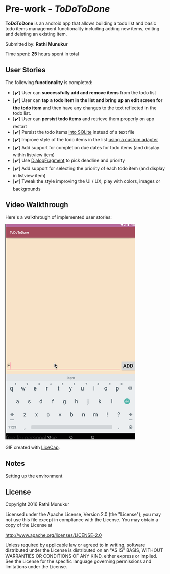 # Pre-work - *ToDoToDone*

**ToDoToDone** is an android app that allows building a todo list and basic todo items management functionality including adding new items, editing and deleting an existing item.

Submitted by: **Rathi Munukur**

Time spent: **25** hours spent in total

## User Stories

The following **functionality** is completed:

* [✔️] User can **successfully add and remove items** from the todo list
* [✔️] User can **tap a todo item in the list and bring up an edit screen for the todo item** and then have any changes to the text reflected in the todo list.
* [✔️] User can **persist todo items** and retrieve them properly on app restart
* [✔️] Persist the todo items [into SQLite](http://guides.codepath.com/android/Persisting-Data-to-the-Device#sqlite) instead of a text file
* [✔️] Improve style of the todo items in the list [using a custom adapter](http://guides.codepath.com/android/Using-an-ArrayAdapter-with-ListView)
* [✔️] Add support for completion due dates for todo items (and display within listview item)
* [✔️] Use [DialogFragment](http://guides.codepath.com/android/Using-DialogFragment) to pick deadline and priority
* [✔️] Add support for selecting the priority of each todo item (and display in listview item)
* [✔️] Tweak the style improving the UI / UX, play with colors, images or backgrounds




## Video Walkthrough 

Here's a walkthrough of implemented user stories:

<img src='https://raw.githubusercontent.com/rathim/ToDoToDone/master/ToDoToDone2.gif' title='Video Walkthrough' width='' alt='Video Walkthrough' />

GIF created with [LiceCap](http://www.cockos.com/licecap/).

## Notes

Setting up the environment

## License

Copyright 2016 Rathi Munukur

Licensed under the Apache License, Version 2.0 (the "License");
you may not use this file except in compliance with the License.
You may obtain a copy of the License at

http://www.apache.org/licenses/LICENSE-2.0

Unless required by applicable law or agreed to in writing, software
distributed under the License is distributed on an "AS IS" BASIS,
WITHOUT WARRANTIES OR CONDITIONS OF ANY KIND, either express or implied.
See the License for the specific language governing permissions and
limitations under the License.
